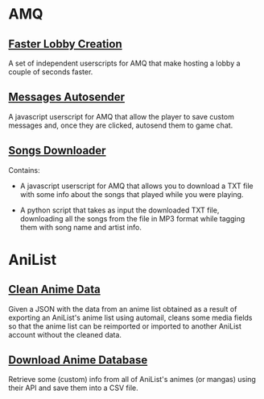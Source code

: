 # AMQ

## [Faster Lobby Creation](AMQ/FasterLobbyCreation/)

A set of independent userscripts for AMQ that make hosting a lobby a couple of seconds faster.

## [Messages Autosender](AMQ/MessagesAutosender/)

A javascript userscript for AMQ that allow the player to save custom messages and, once they are clicked, autosend them to game chat.

## [Songs Downloader](AMQ/SongsDownloader/)

Contains:

- A javascript userscript for AMQ that allows you to download a TXT file with some info about the songs that played while you were playing.

- A python script that takes as input the downloaded TXT file, downloading all the songs from the file in MP3 format while tagging them with song name and artist info.


# AniList

## [Clean Anime Data](Anilist/CleanAnimeData/)

Given a JSON with the data from an anime list obtained as a result of exporting an AniList's anime list using automail, cleans some media fields so that the anime list can be reimported or imported to another AniList account without the cleaned data.

## [Download Anime Database](Anilist/DownloadAnimeDatabase/)

Retrieve some (custom) info from all of AniList's animes (or mangas) using their API and save them into a CSV file.